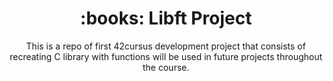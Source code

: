 <h1 align="center">:books: Libft Project</h1>
<p align="center">This is a repo of first 42cursus development project that consists of recreating C library with functions will be used in future projects throughout the course.</p>
